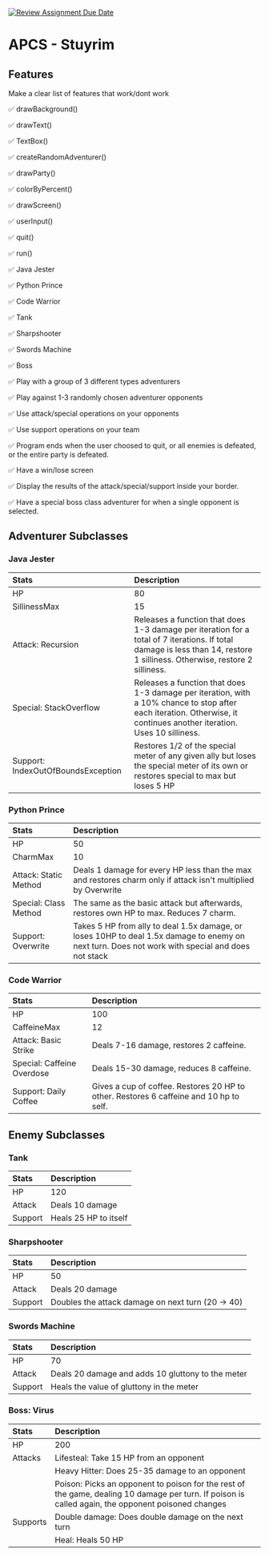 [![Review Assignment Due Date](https://classroom.github.com/assets/deadline-readme-button-22041afd0340ce965d47ae6ef1cefeee28c7c493a6346c4f15d667ab976d596c.svg)](https://classroom.github.com/a/KprAwj1n)
# APCS - Stuyrim

## Features

Make a clear list of features that work/dont work

:white_check_mark: drawBackground()

:white_check_mark: drawText()

:white_check_mark: TextBox()

:white_check_mark: createRandomAdventurer()

:white_check_mark: drawParty()

:white_check_mark: colorByPercent()

:white_check_mark: drawScreen()

:white_check_mark: userInput()

:white_check_mark: quit()

:white_check_mark: run()

:white_check_mark: Java Jester

:white_check_mark: Python Prince

:white_check_mark: Code Warrior

:white_check_mark: Tank

:white_check_mark: Sharpshooter

:white_check_mark: Swords Machine

:white_check_mark: Boss

:white_check_mark: Play with a group of 3 different types adventurers

:white_check_mark: Play against 1-3 randomly chosen adventurer opponents

:white_check_mark: Use attack/special operations on your opponents

:white_check_mark: Use support operations on your team

:white_check_mark: Program ends when the user choosed to quit, or all enemies is defeated, or the entire party is defeated. 

:white_check_mark: Have a win/lose screen

:white_check_mark: Display the results of the attack/special/support inside your border. 

:white_check_mark: Have a special boss class adventurer for when a single opponent is selected.

## Adventurer Subclasses
### Java Jester
| Stats | Description |
|:------|:------------|
| HP | 80 |
| SillinessMax | 15 |
| Attack: Recursion | Releases a function that does 1-3 damage per iteration for a total of 7 iterations. If total damage is less than 14, restore 1 silliness. Otherwise, restore 2 silliness.|
| Special: StackOverflow | Releases a function that does 1-3 damage per iteration, with a 10% chance to stop after each iteration. Otherwise, it continues another iteration. Uses 10 silliness. |
| Support: IndexOutOfBoundsException| Restores 1/2 of the special meter of any given ally but loses the special meter of its own or restores special to max but loses 5 HP |

### Python Prince
| Stats | Description |
|:------|:------------|
| HP | 50 |
| CharmMax | 10 |
| Attack: Static Method | Deals 1 damage for every HP less than the max and restores charm only if attack isn't multiplied by Overwrite |
| Special: Class Method | The same as the basic attack but afterwards, restores own HP to max. Reduces 7 charm. |
| Support: Overwrite | Takes 5 HP from ally to deal 1.5x damage, or loses 10HP to deal 1.5x damage to enemy on next turn. Does not work with special and does not stack |

### Code Warrior
| Stats | Description |
|:------|:------------|
| HP | 100 |
| CaffeineMax | 12 |
| Attack: Basic Strike | Deals 7-16 damage, restores 2 caffeine. |
| Special: Caffeine Overdose | Deals 15-30 damage, reduces 8 caffeine. |
| Support: Daily Coffee | Gives a cup of coffee. Restores 20 HP to other. Restores 6 caffeine and 10 hp to self. |

## Enemy Subclasses
### Tank
| Stats | Description |
|:------|:------------|
| HP | 120 |
| Attack | Deals 10 damage |
| Support | Heals 25 HP to itself |

### Sharpshooter
| Stats | Description |
|:------|:------------|
| HP | 50 |
| Attack | Deals 20 damage |
| Support | Doubles the attack damage on next turn (20 -> 40) |

### Swords Machine
| Stats | Description |
|:------|:------------|
| HP | 70 |
| Attack | Deals 20 damage and adds 10 gluttony to the meter |
| Support | Heals the value of gluttony in the meter |

### Boss: Virus
| Stats | Description |
|:------|:------------|
| HP | 200 |
| Attacks | Lifesteal: Take 15 HP from an opponent |
| | Heavy Hitter: Does 25-35 damage to an opponent |
| | Poison: Picks an opponent to poison for the rest of the game, dealing 10 damage per turn. If poison is called again, the opponent poisoned changes |
| Supports | Double damage: Does double damage on the next turn |
| | Heal: Heals 50 HP |
